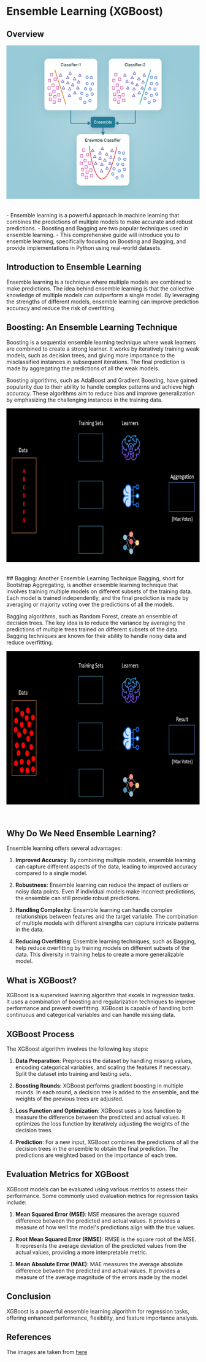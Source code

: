 
# Ensemble Learning (XGBoost)


## Overview
<p align="center"><img src="https://github.com/nagensk9/INDE577_ML/blob/main/1.%20Supervised%20Machine%20Learning/4-%20Ensemble/images/Ensemble_.png?raw=true" width=600 height=400></p><br>
- Ensemble learning is a powerful approach in machine learning that combines the predictions of multiple models to make accurate and robust predictions.
- Boosting and Bagging are two popular techniques used in ensemble learning.
- This comprehensive guide will introduce you to ensemble learning, specifically focusing on Boosting and Bagging, and provide implementations in Python using real-world datasets.

## Introduction to Ensemble Learning
Ensemble learning is a technique where multiple models are combined to make predictions. The idea behind ensemble learning is that the collective knowledge of multiple models can outperform a single model. By leveraging the strengths of different models, ensemble learning can improve prediction accuracy and reduce the risk of overfitting.

## Boosting: An Ensemble Learning Technique
Boosting is a sequential ensemble learning technique where weak learners are combined to create a strong learner. It works by iteratively training weak models, such as decision trees, and giving more importance to the misclassified instances in subsequent iterations. The final prediction is made by aggregating the predictions of all the weak models.

Boosting algorithms, such as AdaBoost and Gradient Boosting, have gained popularity due to their ability to handle complex patterns and achieve high accuracy. These algorithms aim to reduce bias and improve generalization by emphasizing the challenging instances in the training data.
<p align="center"><img src="https://github.com/nagensk9/INDE577_ML/blob/main/1.%20Supervised%20Machine%20Learning/4-%20Ensemble/images/Bagging.gif?raw=true" width=600 height=400></p><br>
## Bagging: Another Ensemble Learning Technique
Bagging, short for Bootstrap Aggregating, is another ensemble learning technique that involves training multiple models on different subsets of the training data. Each model is trained independently, and the final prediction is made by averaging or majority voting over the predictions of all the models.

Bagging algorithms, such as Random Forest, create an ensemble of decision trees. The key idea is to reduce the variance by averaging the predictions of multiple trees trained on different subsets of the data. Bagging techniques are known for their ability to handle noisy data and reduce overfitting.
<p align="center"><img src="https://github.com/nagensk9/INDE577_ML/blob/main/1.%20Supervised%20Machine%20Learning/4-%20Ensemble/images/Boosting.gif?raw=true" width=600 height=400></p><br>

## Why Do We Need Ensemble Learning?
Ensemble learning offers several advantages:

1. **Improved Accuracy**: By combining multiple models, ensemble learning can capture different aspects of the data, leading to improved accuracy compared to a single model.

2. **Robustness**: Ensemble learning can reduce the impact of outliers or noisy data points. Even if individual models make incorrect predictions, the ensemble can still provide robust predictions.

3. **Handling Complexity**: Ensemble learning can handle complex relationships between features and the target variable. The combination of multiple models with different strengths can capture intricate patterns in the data.

4. **Reducing Overfitting**: Ensemble learning techniques, such as Bagging, help reduce overfitting by training models on different subsets of the data. This diversity in training helps to create a more generalizable model.


## What is XGBoost?
XGBoost is a supervised learning algorithm that excels in regression tasks. It uses a combination of boosting and regularization techniques to improve performance and prevent overfitting. XGBoost is capable of handling both continuous and categorical variables and can handle missing data.


## XGBoost Process
The XGBoost algorithm involves the following key steps:

1. **Data Preparation**: Preprocess the dataset by handling missing values, encoding categorical variables, and scaling the features if necessary. Split the dataset into training and testing sets.

2. **Boosting Rounds**: XGBoost performs gradient boosting in multiple rounds. In each round, a decision tree is added to the ensemble, and the weights of the previous trees are adjusted.

3. **Loss Function and Optimization**: XGBoost uses a loss function to measure the difference between the predicted and actual values. It optimizes the loss function by iteratively adjusting the weights of the decision trees.

4. **Prediction**: For a new input, XGBoost combines the predictions of all the decision trees in the ensemble to obtain the final prediction. The predictions are weighted based on the importance of each tree.

## Evaluation Metrics for XGBoost
XGBoost models can be evaluated using various metrics to assess their performance. Some commonly used evaluation metrics for regression tasks include:

1. **Mean Squared Error (MSE)**: MSE measures the average squared difference between the predicted and actual values. It provides a measure of how well the model's predictions align with the true values.

2. **Root Mean Squared Error (RMSE)**: RMSE is the square root of the MSE. It represents the average deviation of the predicted values from the actual values, providing a more interpretable metric.

3. **Mean Absolute Error (MAE)**: MAE measures the average absolute difference between the predicted and actual values. It provides a measure of the average magnitude of the errors made by the model.

## Conclusion
XGBoost is a powerful ensemble learning algorithm for regression tasks, offering enhanced performance, flexibility, and feature importance analysis. 

## References
The images are taken from [here](https://machinelearningknowledge.ai/gentle-introduction-to-ensemble-learning-for-beginners)
